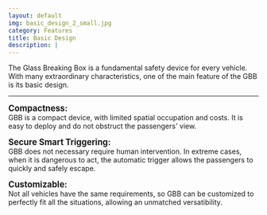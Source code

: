 ```yaml
---
layout: default
img: basic_design_2_small.jpg
category: Features
title: Basic Design
description: |
---
```

  The Glass Breaking Box is a fundamental safety device for every vehicle. With many extraordinary characteristics, one of the main feature of the GBB is its basic design.

----

  <big><b>Compactness:</b></big><br> GBB is a compact device, with limited spatial occupation and costs. It is easy to deploy and do not obstruct the passengers' view.

  <big><b>Secure Smart Triggering:</b></big><br> GBB does not necessary require human intervention. In extreme cases, when it is dangerous to act, the automatic trigger allows the passengers to quickly and safely escape.

  <big><b>Customizable:</b></big><br> Not all vehicles have the same requirements, so GBB can be customized to perfectly fit all the situations, allowing an unmatched versatibility.